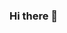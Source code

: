 ### Hi there 👋

<!--
**Sophie31809/Sophie31809** is a ✨ _special_ ✨ repository because its `README.md` (this file) appears on your GitHub profile.

Here are some ideas to get you started:

- 🔭 I’m currently working on developing my programming skills!
- 🌱 I’m currently learning HTML, Python, C++ and SQL!
- 🤔 I’m looking for help with developing my skills
- 💬 Ask me about my degree, or my time studying with HyperionDev!
- 😄 Pronouns: she/her

-->
